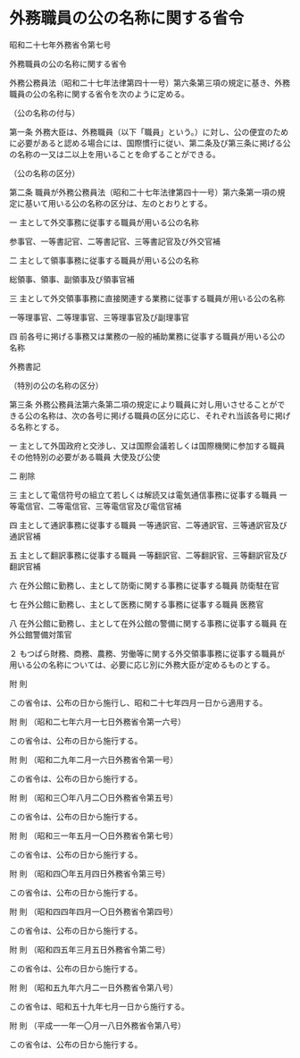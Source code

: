 # 外務職員の公の名称に関する省令

昭和二十七年外務省令第七号

外務職員の公の名称に関する省令

外務公務員法（昭和二十七年法律第四十一号）第六条第三項の規定に基き、外務職員の公の名称に関する省令を次のように定める。

（公の名称の付与）

第一条 外務大臣は、外務職員（以下「職員」という。）に対し、公の便宜のために必要があると認める場合には、国際慣行に従い、第二条及び第三条に掲げる公の名称の一又は二以上を用いることを命ずることができる。

（公の名称の区分）

第二条 職員が外務公務員法（昭和二十七年法律第四十一号）第六条第一項の規定に基いて用いる公の名称の区分は、左のとおりとする。

一 主として外交事務に従事する職員が用いる公の名称

参事官、一等書記官、二等書記官、三等書記官及び外交官補

二 主として領事事務に従事する職員が用いる公の名称

総領事、領事、副領事及び領事官補

三 主として外交領事事務に直接関連する業務に従事する職員が用いる公の名称

一等理事官、二等理事官、三等理事官及び副理事官

四 前各号に掲げる事務又は業務の一般的補助業務に従事する職員が用いる公の名称

外務書記

（特別の公の名称の区分）

第三条 外務公務員法第六条第二項の規定により職員に対し用いさせることができる公の名称は、次の各号に掲げる職員の区分に応じ、それぞれ当該各号に掲げる名称とする。

一 主として外国政府と交渉し、又は国際会議若しくは国際機関に参加する職員その他特別の必要がある職員 大使及び公使

二 削除

三 主として電信符号の組立て若しくは解読又は電気通信事務に従事する職員 一等電信官、二等電信官、三等電信官及び電信官補

四 主として通訳事務に従事する職員 一等通訳官、二等通訳官、三等通訳官及び通訳官補

五 主として翻訳事務に従事する職員 一等翻訳官、二等翻訳官、三等翻訳官及び翻訳官補

六 在外公館に勤務し、主として防衛に関する事務に従事する職員 防衛駐在官

七 在外公館に勤務し、主として医務に関する事務に従事する職員 医務官

八 在外公館に勤務し、主として在外公館の警備に関する事務に従事する職員 在外公館警備対策官

２ もつぱら財務、商務、農務、労働等に関する外交領事事務に従事する職員が用いる公の名称については、必要に応じ別に外務大臣が定めるものとする。

附 則

この省令は、公布の日から施行し、昭和二十七年四月一日から適用する。

附 則 （昭和二七年六月一七日外務省令第一六号）

この省令は、公布の日から施行する。

附 則 （昭和二九年二月一六日外務省令第一号）

この省令は、公布の日から施行する。

附 則 （昭和三〇年八月二〇日外務省令第五号）

この省令は、公布の日から施行する。

附 則 （昭和三一年五月一〇日外務省令第七号）

この省令は、公布の日から施行する。

附 則 （昭和四〇年五月四日外務省令第三号）

この省令は、公布の日から施行する。

附 則 （昭和四四年四月一〇日外務省令第四号）

この省令は、公布の日から施行する。

附 則 （昭和四五年三月五日外務省令第二号）

この省令は、公布の日から施行する。

附 則 （昭和五九年六月二一日外務省令第八号）

この省令は、昭和五十九年七月一日から施行する。

附 則 （平成一一年一〇月一八日外務省令第八号）

この省令は、公布の日から施行する。
